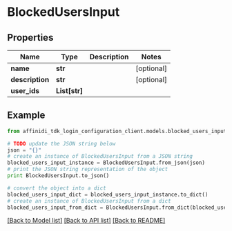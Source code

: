 # BlockedUsersInput

## Properties

| Name            | Type          | Description | Notes      |
| --------------- | ------------- | ----------- | ---------- |
| **name**        | **str**       |             | [optional] |
| **description** | **str**       |             | [optional] |
| **user_ids**    | **List[str]** |             |

## Example

```python
from affinidi_tdk_login_configuration_client.models.blocked_users_input import BlockedUsersInput

# TODO update the JSON string below
json = "{}"
# create an instance of BlockedUsersInput from a JSON string
blocked_users_input_instance = BlockedUsersInput.from_json(json)
# print the JSON string representation of the object
print BlockedUsersInput.to_json()

# convert the object into a dict
blocked_users_input_dict = blocked_users_input_instance.to_dict()
# create an instance of BlockedUsersInput from a dict
blocked_users_input_from_dict = BlockedUsersInput.from_dict(blocked_users_input_dict)
```

[[Back to Model list]](../README.md#documentation-for-models) [[Back to API list]](../README.md#documentation-for-api-endpoints) [[Back to README]](../README.md)
